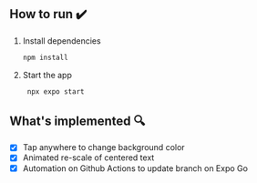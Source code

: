 ## How to run ✔️

1. Install dependencies

   ```bash
   npm install
   ```

2. Start the app

   ```bash
    npx expo start
   ```

## What's implemented 🔍
- [x] Tap anywhere to change background color
- [x] Animated re-scale of centered text
- [x] Automation on Github Actions to update branch on Expo Go
